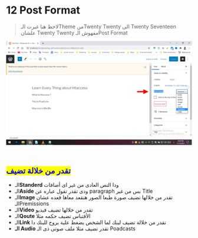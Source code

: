 # 12 Post Format

> لاحظ هنا غيرت الـTheme منTwenty Twenty الى Twenty Seventeen علشان Twenty Twenty مفهوش الـPost Format

![](<.gitbook/assets/WordPress - Post Format.png>)

\
<mark style="color:blue;">**تقدر من خلالة تضيف**</mark>
-------------------------------------------------------

* الـ**Standerd** ودا النص العادى من غير اى أضافات
* الـ**Aside** ودى تقدر تقول عباره عن paragraph بس من غير Title
* الـ**Image** تقدر من خلالها تضيف صورة طبعا الصور هنقعد معاها قعده عشان الـPremissions
* الـ**Video** تقدر من خلالها تضيف فيديو
* الـ**Qoute** الأقتباس تضيف حكمه مثلا
* الـ**Link** تقدر من خلالة تضيف لينك لما الشخص يضغط علية يروح للينك دا
* **الـ Audio** تقدر تضيف مثلا ملف صوتى ذى الـ Poadcasts
